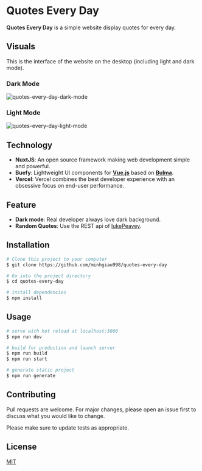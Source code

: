 # Quotes Every Day

**Quotes Every Day** is a simple website display quotes for every day.

## Visuals

This is the interface of the website on the desktop (including light and dark mode).

### Dark Mode

![quotes-every-day-dark-mode](https://64.media.tumblr.com/c92fc832aca4697d1fa6d8a4fd2e597a/a1560705acb943b8-e2/s2048x3072/a78ff96dbf607d804644fe53b557895eeb474a98.png)

### Light Mode

![quotes-every-day-light-mode](https://64.media.tumblr.com/3039d1db613e879dc77b4be56c62c50f/a1560705acb943b8-2a/s2048x3072/333d56d4afb4827be8ecd943fdaed1929809bb5a.png)

## Technology

 - **NuxtJS**:  An  open source framework making web development simple and powerful.
 - **Buefy**:  Lightweight UI components for  **[Vue.js](https://vuejs.org/)**  based on  **[Bulma](http://bulma.io/)**.
 - **Vercel**: Vercel combines the best developer experience with an obsessive focus on end-user performance.

## Feature

 - **Dark mode**: Real developer always love dark background.
 - **Random Quotes**: Use the REST api of [lukePeavey](https://github.com/lukePeavey/quotable).

## Installation

```bash
# Clone this project to your computer
$ git clone https://github.com/minhgiau998/quotes-every-day

# Go into the project directory
$ cd quotes-every-day

# install dependencies
$ npm install
```

## Usage

```bash
# serve with hot reload at localhost:3000
$ npm run dev

# build for production and launch server
$ npm run build
$ npm run start

# generate static project
$ npm run generate
```

## Contributing
Pull requests are welcome. For major changes, please open an issue first to discuss what you would like to change.

Please make sure to update tests as appropriate.

## License
[MIT](https://choosealicense.com/licenses/mit/)
